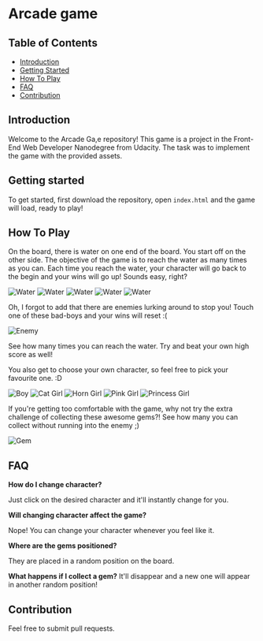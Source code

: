 # Arcade game

## Table of Contents

* [Introduction](#introduction)
* [Getting Started](#getting-started)
* [How To Play](#how-to-play)
* [FAQ](#faq)
* [Contribution](#contribution)

## Introduction

Welcome to the Arcade Ga,e repository! This game is a project in the Front-End Web Developer Nanodegree from Udacity. The task was to implement the game with the provided assets.

## Getting started

To get started, first download the repository, open `index.html` and the game will load, ready to play!

## How To Play

On the board, there is water on one end of the board. You start off on the other side. The objective of the game is to reach the water as many times as you can. Each time you reach the water, your character will go back to the begin and your wins will go up! Sounds easy, right?

![Water](https://github.com/saroyy/arcade-game/blob/master/images/water-block.png)
![Water](https://github.com/saroyy/arcade-game/blob/master/images/water-block.png)
![Water](https://github.com/saroyy/arcade-game/blob/master/images/water-block.png)
![Water](https://github.com/saroyy/arcade-game/blob/master/images/water-block.png)
![Water](https://github.com/saroyy/arcade-game/blob/master/images/water-block.png)


Oh, I forgot to add that there are enemies lurking around to stop you! Touch one of these bad-boys and your wins will reset :(

![Enemy](https://github.com/saroyy/arcade-game/blob/master/images/enemy-bug.png)

See how many times you can reach the water. Try and beat your own high score as well!

You also get to choose your own character, so feel free to pick your favourite one. :D

![Boy](https://github.com/saroyy/arcade-game/blob/master/images/char-boy.png)
![Cat Girl](https://github.com/saroyy/arcade-game/blob/master/images/char-cat-girl.png)
![Horn Girl](https://github.com/saroyy/arcade-game/blob/master/images/char-horn-girl.png)
![Pink Girl](https://github.com/saroyy/arcade-game/blob/master/images/char-pink-girl.png)
![Princess Girl](https://github.com/saroyy/arcade-game/blob/master/images/char-princess-girl.png)

If you're getting too comfortable with the game, why not try the extra challenge of collecting these awesome gems?! See how many you can collect without running into the enemy ;)

![Gem](https://github.com/saroyy/arcade-game/blob/master/images/Gem%20Orange.png)

## FAQ

**How do I change character?**

Just click on the desired character and it'll instantly change for you.

**Will changing character affect the game?**

Nope! You can change your character whenever you feel like it.

**Where are the gems positioned?**

They are placed in a random position on the board.

**What happens if I collect a gem?**
It'll disappear and a new one will appear in another random position!

## Contribution

Feel free to submit pull requests.
